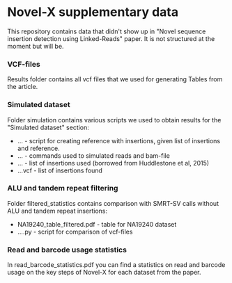 # Novel-X supplementary data

This repository contains data that didn't show up in "Novel sequence insertion detection using Linked-Reads" paper. It is not structured at the moment but will be.

### VCF-files

Results folder contains all vcf files that we used for generating Tables from the article.

### Simulated dataset

Folder simulation contains various scripts we used to obtain results for the "Simulated dataset" section:

* ... - script for creating reference with insertions, given list of insertions and reference.
* ... - commands used to simulated reads and bam-file
* ... - list of insertions used (borrowed from Huddlestone et al, 2015)
* ...vcf - list of insertions found

### ALU and tandem repeat filtering

Folder filtered_statistics contains comparison with SMRT-SV calls without ALU and tandem repeat insertions:

* NA19240_table_filtered.pdf - table for NA19240 dataset
* ....py - script for comparison of vcf-files

### Read and barcode usage statistics

In read_barcode_statistics.pdf you can find a statistics on read and barcode usage on the key steps of Novel-X for each dataset from the paper.
